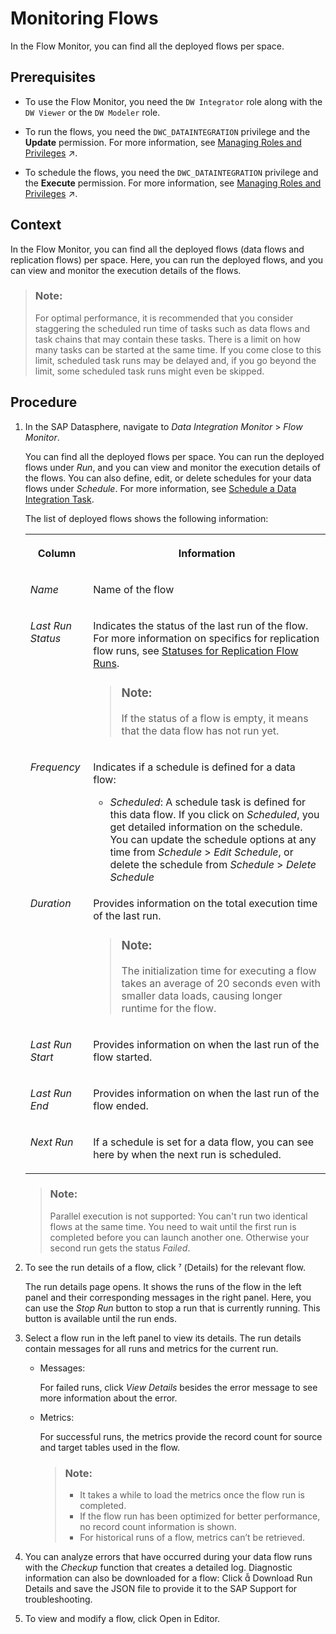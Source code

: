 <!-- loiob661ea0766a24c7d839df950330a89fd -->

<link rel="stylesheet" type="text/css" href="../css/sap-icons.css"/>

# Monitoring Flows

In the Flow Monitor, you can find all the deployed flows per space.



<a name="loiob661ea0766a24c7d839df950330a89fd__prereq_sj1_njx_cpb"/>

## Prerequisites

-   To use the Flow Monitor, you need the `DW Integrator` role along with the `DW Viewer` or the `DW Modeler` role.

-   To run the flows, you need the `DWC_DATAINTEGRATION` privilege and the **Update** permission. For more information, see [Managing Roles and Privileges](https://help.sap.com/viewer/935116dd7c324355803d4b85809cec97/internal/en-US/3740dacbc2794f33bb5d8d42216cc3bc.html "Assigning roles to your users maintains access rights and secures your information in SAP Datasphere.") :arrow_upper_right:.

-   To schedule the flows, you need the `DWC_DATAINTEGRATION` privilege and the **Execute** permission. For more information, see [Managing Roles and Privileges](https://help.sap.com/viewer/935116dd7c324355803d4b85809cec97/internal/en-US/3740dacbc2794f33bb5d8d42216cc3bc.html "Assigning roles to your users maintains access rights and secures your information in SAP Datasphere.") :arrow_upper_right:.




<a name="loiob661ea0766a24c7d839df950330a89fd__context_ev4_2dg_k4b"/>

## Context

In the Flow Monitor, you can find all the deployed flows \(data flows and replication flows\) per space. Here, you can run the deployed flows, and you can view and monitor the execution details of the flows.

> ### Note:  
> For optimal performance, it is recommended that you consider staggering the scheduled run time of tasks such as data flows and task chains that may contain these tasks. There is a limit on how many tasks can be started at the same time. If you come close to this limit, scheduled task runs may be delayed and, if you go beyond the limit, some scheduled task runs might even be skipped.



<a name="loiob661ea0766a24c7d839df950330a89fd__steps_nfv_52s_knb"/>

## Procedure

1.  In the SAP Datasphere, navigate to *Data Integration Monitor* \> *Flow Monitor*.

    You can find all the deployed flows per space. You can run the deployed flows under *Run*, and you can view and monitor the execution details of the flows. You can also define, edit, or delete schedules for your data flows under *Schedule*. For more information, see [Schedule a Data Integration Task](schedule-a-data-integration-task-7c11059.md).

    The list of deployed flows shows the following information:


    <table>
    <tr>
    <th valign="top">

    Column


    
    </th>
    <th valign="top">

    Information


    
    </th>
    </tr>
    <tr>
    <td valign="top">

     *Name*


    
    </td>
    <td valign="top">

    Name of the flow


    
    </td>
    </tr>
    <tr>
    <td valign="top">

    *Last Run Status*


    
    </td>
    <td valign="top">

    Indicates the status of the last run of the flow. For more information on specifics for replication flow runs, see [Statuses for Replication Flow Runs](statuses-for-replication-flow-runs-e8b2ff9.md).

    > ### Note:  
    > If the status of a flow is empty, it means that the data flow has not run yet.


    
    </td>
    </tr>
    <tr>
    <td valign="top">

    *Frequency*


    
    </td>
    <td valign="top">

    Indicates if a schedule is defined for a data flow:

    -   *Scheduled*: A schedule task is defined for this data flow. If you click on *Scheduled*, you get detailed information on the schedule. You can update the schedule options at any time from *Schedule* \> *Edit Schedule*, or delete the schedule from *Schedule* \> *Delete Schedule*


    
    </td>
    </tr>
    <tr>
    <td valign="top">

    *Duration*


    
    </td>
    <td valign="top">

    Provides information on the total execution time of the last run.

    > ### Note:  
    > The initialization time for executing a flow takes an average of 20 seconds even with smaller data loads, causing longer runtime for the flow.


    
    </td>
    </tr>
    <tr>
    <td valign="top">

    *Last Run Start*


    
    </td>
    <td valign="top">

    Provides information on when the last run of the flow started.


    
    </td>
    </tr>
    <tr>
    <td valign="top">

    *Last Run End*


    
    </td>
    <td valign="top">

    Provides information on when the last run of the flow ended.


    
    </td>
    </tr>
    <tr>
    <td valign="top">

    *Next Run*


    
    </td>
    <td valign="top">

    If a schedule is set for a data flow, you can see here by when the next run is scheduled.


    
    </td>
    </tr>
    </table>
    
    > ### Note:  
    > Parallel execution is not supported: You can't run two identical flows at the same time. You need to wait until the first run is completed before you can launch another one. Otherwise your second run gets the status *Failed*.

2.  To see the run details of a flow, click <span class="SAP-icons"></span> \(Details\) for the relevant flow.

    The run details page opens. It shows the runs of the flow in the left panel and their corresponding messages in the right panel. Here, you can use the *Stop Run* button to stop a run that is currently running. This button is available until the run ends.

3.  Select a flow run in the left panel to view its details. The run details contain messages for all runs and metrics for the current run.

    -   Messages:

        For failed runs, click *View Details* besides the error message to see more information about the error.

    -   Metrics:

        For successful runs, the metrics provide the record count for source and target tables used in the flow.

        > ### Note:  
        > -   It takes a while to load the metrics once the flow run is completed.
        > -   If the flow run has been optimized for better performance, no record count information is shown.
        > -   For historical runs of a flow, metrics can’t be retrieved.


4.  You can analyze errors that have occurred during your data flow runs with the *Checkup* function that creates a detailed log. Diagnostic information can also be downloaded for a flow: Click <span class="SAP-icons"></span> Download Run Details and save the JSON file to provide it to the SAP Support for troubleshooting.

5.  To view and modify a flow, click <span class="SAP-icons"></span> Open in Editor.


